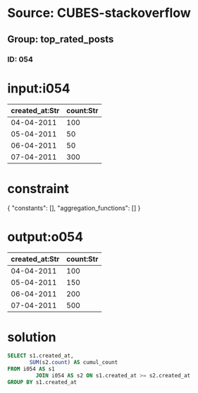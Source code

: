 # Source: CUBES-stackoverflow
## Group: top_rated_posts
### ID: 054

# input:i054

| created_at:Str | count:Str |
|---|---|
| 04-04-2011 | 100 |
| 05-04-2011 | 50 |
| 06-04-2011 | 50 |
| 07-04-2011 | 300 |

# constraint

{
  "constants": [],
  "aggregation_functions": []
}

# output:o054

| created_at:Str | count:Str |
|---|---|
| 04-04-2011 | 100 |
| 05-04-2011 | 150 |
| 06-04-2011 | 200 |
| 07-04-2011 | 500 |

# solution

```sql
SELECT s1.created_at,
       SUM(s2.count) AS cumul_count
FROM i054 AS s1
         JOIN i054 AS s2 ON s1.created_at >= s2.created_at
GROUP BY s1.created_at

```
